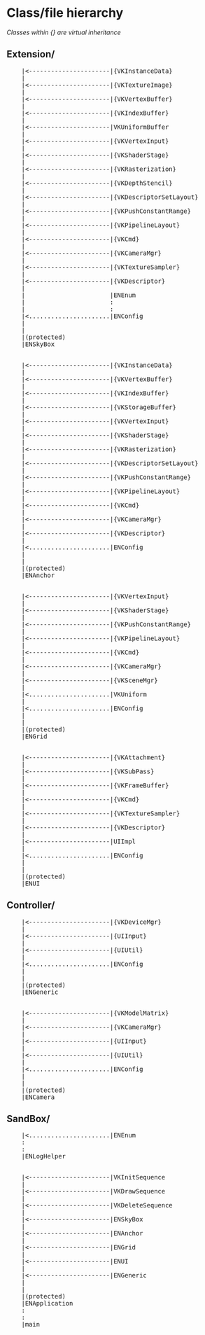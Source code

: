 # Class/file hierarchy
<i>Classes within {} are virtual inheritance</i>

## Extension/
<pre>
    |<----------------------|{VKInstanceData}
    |
    |<----------------------|{VKTextureImage}
    |
    |<----------------------|{VKVertexBuffer}
    |
    |<----------------------|{VKIndexBuffer}
    |
    |<----------------------|VKUniformBuffer
    |
    |<----------------------|{VKVertexInput}
    |
    |<----------------------|{VKShaderStage}
    |
    |<----------------------|{VKRasterization}
    |
    |<----------------------|{VKDepthStencil}
    |
    |<----------------------|{VKDescriptorSetLayout}
    |
    |<----------------------|{VKPushConstantRange}
    |
    |<----------------------|{VKPipelineLayout}
    |
    |<----------------------|{VKCmd}
    |
    |<----------------------|{VKCameraMgr}
    |
    |<----------------------|{VKTextureSampler}
    |
    |<----------------------|{VKDescriptor}
    |
    |                       |ENEnum
    |                       :
    |                       :
    |<......................|ENConfig
    |
    |
    |(protected)
    |ENSkyBox


    |<----------------------|{VKInstanceData}
    |
    |<----------------------|{VKVertexBuffer}
    |
    |<----------------------|{VKIndexBuffer}
    |
    |<----------------------|{VKStorageBuffer}
    |
    |<----------------------|{VKVertexInput}
    |
    |<----------------------|{VKShaderStage}
    |
    |<----------------------|{VKRasterization}
    |
    |<----------------------|{VKDescriptorSetLayout}
    |
    |<----------------------|{VKPushConstantRange}
    |
    |<----------------------|{VKPipelineLayout}
    |
    |<----------------------|{VKCmd}
    |
    |<----------------------|{VKCameraMgr}
    |
    |<----------------------|{VKDescriptor}
    |
    |<......................|ENConfig
    |
    |
    |(protected)
    |ENAnchor


    |<----------------------|{VKVertexInput}
    |
    |<----------------------|{VKShaderStage}
    |
    |<----------------------|{VKPushConstantRange}
    |
    |<----------------------|{VKPipelineLayout}
    |
    |<----------------------|{VKCmd}
    |
    |<----------------------|{VKCameraMgr}
    |
    |<----------------------|{VKSceneMgr}
    |
    |<......................|VKUniform
    |
    |<......................|ENConfig
    |
    |
    |(protected)
    |ENGrid


    |<----------------------|{VKAttachment}
    |
    |<----------------------|{VKSubPass}
    |
    |<----------------------|{VKFrameBuffer}
    |
    |<----------------------|{VKCmd}
    |
    |<----------------------|{VKTextureSampler}
    |
    |<----------------------|{VKDescriptor}
    |
    |<----------------------|UIImpl
    |
    |<......................|ENConfig
    |
    |
    |(protected)
    |ENUI
</pre>

## Controller/
<pre>
    |<----------------------|{VKDeviceMgr}
    |
    |<----------------------|{UIInput}
    |
    |<----------------------|{UIUtil}
    |
    |<......................|ENConfig
    |
    |
    |(protected)
    |ENGeneric


    |<----------------------|{VKModelMatrix}
    |
    |<----------------------|{VKCameraMgr}
    |
    |<----------------------|{UIInput}
    |
    |<----------------------|{UIUtil}
    |
    |<......................|ENConfig
    |
    |
    |(protected)
    |ENCamera
</pre>

## SandBox/
<pre>
    |<......................|ENEnum
    :
    :
    |ENLogHelper


    |<----------------------|VKInitSequence
    |
    |<----------------------|VKDrawSequence
    |
    |<----------------------|VKDeleteSequence
    |
    |<----------------------|ENSkyBox
    |
    |<----------------------|ENAnchor
    |
    |<----------------------|ENGrid
    |
    |<----------------------|ENUI
    |
    |<----------------------|ENGeneric
    |
    |
    |(protected)
    |ENApplication
    :
    :
    |main
</pre>